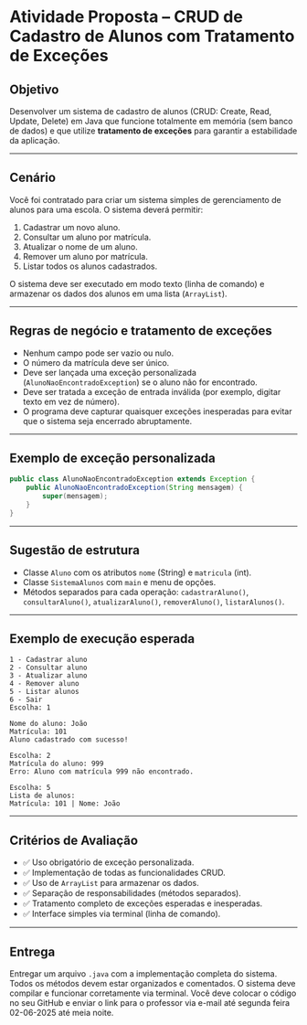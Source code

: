 
# Atividade Proposta – CRUD de Cadastro de Alunos com Tratamento de Exceções

## Objetivo
Desenvolver um sistema de cadastro de alunos (CRUD: Create, Read, Update, Delete) em Java que funcione totalmente em memória (sem banco de dados) e que utilize **tratamento de exceções** para garantir a estabilidade da aplicação.

---

## Cenário

Você foi contratado para criar um sistema simples de gerenciamento de alunos para uma escola. O sistema deverá permitir:

1. Cadastrar um novo aluno.
2. Consultar um aluno por matrícula.
3. Atualizar o nome de um aluno.
4. Remover um aluno por matrícula.
5. Listar todos os alunos cadastrados.

O sistema deve ser executado em modo texto (linha de comando) e armazenar os dados dos alunos em uma lista (`ArrayList`).

---

## Regras de negócio e tratamento de exceções

- Nenhum campo pode ser vazio ou nulo.
- O número da matrícula deve ser único.
- Deve ser lançada uma exceção personalizada (`AlunoNaoEncontradoException`) se o aluno não for encontrado.
- Deve ser tratada a exceção de entrada inválida (por exemplo, digitar texto em vez de número).
- O programa deve capturar quaisquer exceções inesperadas para evitar que o sistema seja encerrado abruptamente.

---

## Exemplo de exceção personalizada

```java
public class AlunoNaoEncontradoException extends Exception {
    public AlunoNaoEncontradoException(String mensagem) {
        super(mensagem);
    }
}
```

---

## Sugestão de estrutura

- Classe `Aluno` com os atributos `nome` (String) e `matricula` (int).
- Classe `SistemaAlunos` com `main` e menu de opções.
- Métodos separados para cada operação: `cadastrarAluno()`, `consultarAluno()`, `atualizarAluno()`, `removerAluno()`, `listarAlunos()`.

---

## Exemplo de execução esperada

```
1 - Cadastrar aluno
2 - Consultar aluno
3 - Atualizar aluno
4 - Remover aluno
5 - Listar alunos
6 - Sair
Escolha: 1

Nome do aluno: João
Matrícula: 101
Aluno cadastrado com sucesso!

Escolha: 2
Matrícula do aluno: 999
Erro: Aluno com matrícula 999 não encontrado.

Escolha: 5
Lista de alunos:
Matrícula: 101 | Nome: João
```

---

## Critérios de Avaliação

- ✅ Uso obrigatório de exceção personalizada.
- ✅ Implementação de todas as funcionalidades CRUD.
- ✅ Uso de `ArrayList` para armazenar os dados.
- ✅ Separação de responsabilidades (métodos separados).
- ✅ Tratamento completo de exceções esperadas e inesperadas.
- ✅ Interface simples via terminal (linha de comando).

---

## Entrega

Entregar um arquivo `.java` com a implementação completa do sistema. Todos os métodos devem estar organizados e comentados. O sistema deve compilar e funcionar corretamente via terminal. Você deve colocar o código no seu GitHub e  enviar o link para o professor via e-mail até segunda feira 02-06-2025 até meia noite. 

